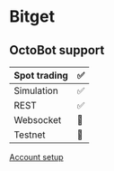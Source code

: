 # Bitget

## OctoBot support

| Spot trading | ✅ |
| :--- | :--- |
| Simulation | ✅ |
| REST | ✅ |
| Websocket | 🚧 |
| Testnet | 🚧 |

[Account setup](setup.md)
